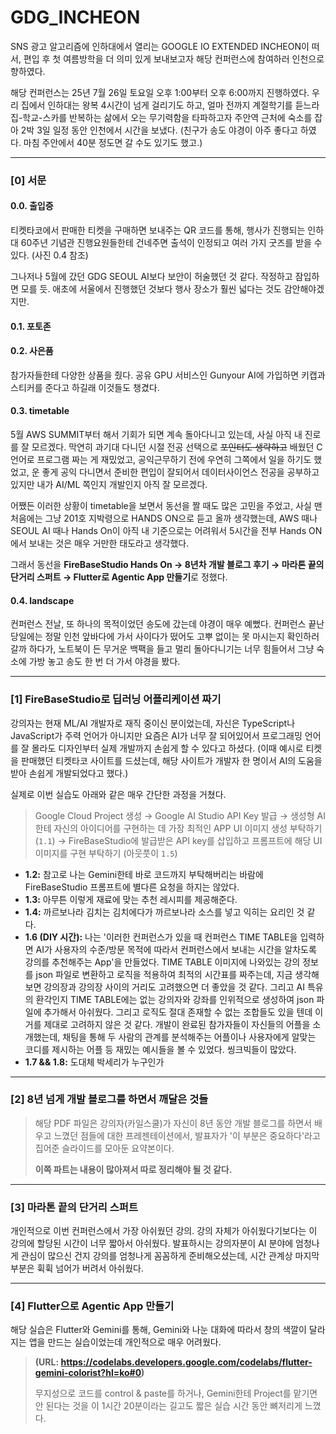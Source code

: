 # GDG_INCHEON

SNS 광고 알고리즘에 인하대에서 열리는 GOOGLE IO EXTENDED INCHEON이 떠서, 편입 후 첫 여름방학을 더 의미 있게 보내보고자 해당 컨퍼런스에 참여하러 인천으로 향하였다.

해당 컨퍼런스는 25년 7월 26일 토요일 오후 1:00부터 오후 6:00까지 진행하였다. 우리 집에서 인하대는 왕복 4시간이 넘게 걸리기도 하고, 얼마 전까지 계절학기를 듣느라 집-학교-스카를 반복하는 삶에서 오는 무기력함을 타파하고자 주안역 근처에 숙소를 잡아 2박 3일 일정 동안 인천에서 시간을 보냈다. (친구가 송도 야경이 아주 좋다고 하였다. 마침 주안에서 40분 정도면 갈 수도 있기도 했고.)

---

### [0] 서문

#### 0.0. 출입증
티켓타코에서 판매한 티켓을 구매하면 보내주는 QR 코드를 통해, 행사가 진행되는 인하대 60주년 기념관 진행요원들한테 건네주면 출석이 인정되고 여러 가지 굿즈를 받을 수 있다. (사진 0.4 참조)

그나저나 5월에 갔던 GDG SEOUL AI보다 보안이 허술했던 것 같다. 작정하고 잠입하면 모를 듯. 애초에 서울에서 진행했던 것보다 행사 장소가 훨씬 넓다는 것도 감안해야겠지만.

#### 0.1. 포토존

#### 0.2. 사은품
참가자들한테 다양한 상품을 줬다. 공유 GPU 서비스인 Gunyour AI에 가입하면 키캡과 스티커를 준다고 하길래 이것들도 챙겼다.

#### 0.3. timetable
5월 AWS SUMMIT부터 해서 기회가 되면 계속 돌아다니고 있는데, 사실 아직 내 진로를 잘 모르겠다. 막연히 과기대 다니던 시절 전공 선택으로 ~~포인터도 생략하고~~ 배웠던 C언어로 프로그램 짜는 게 재밌었고, 공익근무하기 전에 우연히 그쪽에서 일을 하기도 했었고, 운 좋게 공익 다니면서 준비한 편입이 잘되어서 데이터사이언스 전공을 공부하고 있지만 내가 AI/ML 쪽인지 개발인지 아직 잘 모르겠다.

어쨌든 이러한 상황이 timetable을 보면서 동선을 짤 때도 많은 고민을 주었고, 사실 맨 처음에는 그냥 201호 지박령으로 HANDS ON으로 듣고 올까 생각했는데, AWS 때나 SEOUL AI 때나 Hands On이 아직 내 기준으로는 어려워서 5시간을 전부 Hands ON에서 보내는 것은 매우 거만한 태도라고 생각했다.

그래서 동선을 **FireBaseStudio Hands On → 8년차 개발 블로그 후기 → 마라톤 끝의 단거리 스퍼트 → Flutter로 Agentic App 만들기**로 정했다.

#### 0.4. landscape
컨퍼런스 전날, 또 하나의 목적이었던 송도에 갔는데 야경이 매우 예뻤다. 컨퍼런스 끝난 당일에는 정말 인천 앞바다에 가서 사이다가 떴어도 고뿌 없이는 못 마시는지 확인하러 갈까 하다가, 노트북이 든 무거운 백팩을 들고 멀리 돌아다니기는 너무 힘들어서 그냥 숙소에 가방 놓고 송도 한 번 더 가서 야경을 봤다.

---

### [1] FireBaseStudio로 딥러닝 어플리케이션 짜기

강의자는 현재 ML/AI 개발자로 재직 중이신 분이었는데, 자신은 TypeScript나 JavaScript가 주력 언어가 아니지만 요즘은 AI가 너무 잘 되어있어서 프로그래밍 언어를 잘 몰라도 디자인부터 실제 개발까지 손쉽게 할 수 있다고 하셨다. (이때 예시로 티켓을 판매했던 티켓타코 사이트를 드셨는데, 해당 사이트가 개발자 한 명이서 AI의 도움을 받아 손쉽게 개발되었다고 했다.)

실제로 이번 실습도 아래와 같은 매우 간단한 과정을 거쳤다.
> Google Cloud Project 생성 → Google AI Studio API Key 발급 → 생성형 AI한테 자신의 아이디어를 구현하는 데 가장 최적인 APP UI 이미지 생성 부탁하기(`1.1`) → FireBaseStudio에 발급받은 API key를 삽입하고 프롬프트에 해당 UI 이미지를 구현 부탁하기 (아웃풋이 `1.5`)

-   **1.2:** 참고로 나는 Gemini한테 바로 코드까지 부탁해버리는 바람에 FireBaseStudio 프롬프트에 별다른 요청을 하지는 않았다.
-   **1.3:** 아무튼 이렇게 재료에 맞는 추천 레시피를 제공해준다.
-   **1.4:** 까르보나라 김치는 김치에다가 까르보나라 소스를 넣고 익히는 요리인 것 같다.
-   **1.6 (DIY 시간):** 나는 '이러한 컨퍼런스가 있을 때 컨퍼런스 TIME TABLE을 입력하면 AI가 사용자의 수준/방문 목적에 따라서 컨퍼런스에서 보내는 시간을 알차도록 강의를 추천해주는 App'을 만들었다. TIME TABLE 이미지에 나와있는 강의 정보를 json 파일로 변환하고 로직을 적용하여 최적의 시간표를 짜주는데, 지금 생각해보면 강의장과 강의장 사이의 거리도 고려했으면 더 좋았을 것 같다. 그리고 AI 특유의 환각인지 TIME TABLE에는 없는 강의자와 강좌를 인위적으로 생성하여 json 파일에 추가해서 아쉬웠다. 그리고 로직도 절대 존재할 수 없는 조합들도 있을 텐데 이거를 제대로 고려하지 않은 것 같다. 개발이 완료된 참가자들이 자신들의 어플을 소개했는데, 채팅을 통해 두 사람의 관계를 분석해주는 어플이나 사용자에게 알맞는 코디를 제시하는 어플 등 재밌는 예시들을 볼 수 있었다. 씽크빅들이 많았다.
-   **1.7 && 1.8:** 도대체 박세리가 누구인가

---

### [2] 8년 넘게 개발 블로그를 하면서 깨달은 것들

> 해당 PDF 파일은 강의자(카일스쿨)가 자신이 8년 동안 개발 블로그를 하면서 배우고 느꼈던 점들에 대한 프레젠테이션에서, 발표자가 '이 부분은 중요하다'라고 집어준 슬라이드를 모아둔 요약본이다.
>
> **이쪽 파트는 내용이 많아져서 따로 정리해야 될 것 같다.**

---

### [3] 마라톤 끝의 단거리 스퍼트

개인적으로 이번 컨퍼런스에서 가장 아쉬웠던 강의. 강의 자체가 아쉬웠다기보다는 이 강의에 할당된 시간이 너무 짧아서 아쉬웠다. 발표하시는 강의자분이 AI 분야에 엄청나게 관심이 많으신 건지 강의를 엄청나게 꼼꼼하게 준비해오셨는데, 시간 관계상 마지막 부분은 휙휙 넘어가 버려서 아쉬웠다.

---

### [4] Flutter으로 Agentic App 만들기

해당 실습은 Flutter와 Gemini를 통해, Gemini와 나눈 대화에 따라서 창의 색깔이 달라지는 앱을 만드는 실습이었는데 개인적으로 매우 어려웠다.

> **(URL: <https://codelabs.developers.google.com/codelabs/flutter-gemini-colorist?hl=ko#0>)**
>
> 무지성으로 코드를 control & paste를 하거나, Gemini한테 Project를 맡기면 안 된다는 것을 이 1시간 20분이라는 길고도 짧은 실습 시간 동안 뼈저리게 느꼈다.
